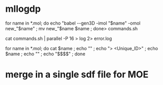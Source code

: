 # mllogdp

for name in *.mol; do  echo "babel --gen3D -imol "$name" -omol new_"$name" ; mv  new_"$name $name ; done> commands.sh

cat commands.sh | parallel -P 16 > log 2> error.log

for name in *.mol; do cat $name ; echo "" ; echo ">  <Unique_ID>" ; echo $name ; echo  "" ; echo "\$\$\$\$" ; done

# merge in a single sdf file for MOE


